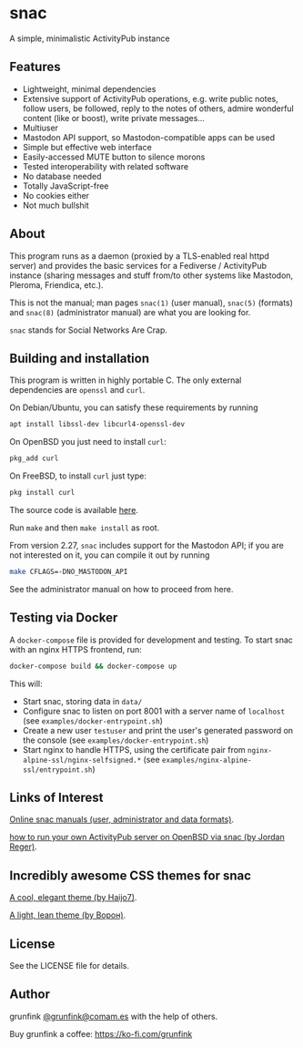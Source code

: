 # snac

A simple, minimalistic ActivityPub instance

## Features

- Lightweight, minimal dependencies
- Extensive support of ActivityPub operations, e.g. write public notes, follow users, be followed, reply to the notes of others, admire wonderful content (like or boost), write private messages...
- Multiuser
- Mastodon API support, so Mastodon-compatible apps can be used
- Simple but effective web interface
- Easily-accessed MUTE button to silence morons
- Tested interoperability with related software
- No database needed
- Totally JavaScript-free
- No cookies either
- Not much bullshit

## About

This program runs as a daemon (proxied by a TLS-enabled real httpd server) and provides the basic services for a Fediverse / ActivityPub instance (sharing messages and stuff from/to other systems like Mastodon, Pleroma, Friendica, etc.).

This is not the manual; man pages `snac(1)` (user manual), `snac(5)` (formats) and `snac(8)` (administrator manual) are what you are looking for.

`snac` stands for Social Networks Are Crap.

## Building and installation

This program is written in highly portable C. The only external dependencies are `openssl` and `curl`.

On Debian/Ubuntu, you can satisfy these requirements by running

```sh
apt install libssl-dev libcurl4-openssl-dev
```

On OpenBSD you just need to install `curl`:

```sh
pkg_add curl
```

On FreeBSD, to install `curl` just type:

```sh
pkg install curl
```

The source code is available [here](https://comam.es/what-is-snac).

Run `make` and then `make install` as root.

From version 2.27, `snac` includes support for the Mastodon API; if you are not interested on it, you can compile it out by running

```sh
make CFLAGS=-DNO_MASTODON_API
```

See the administrator manual on how to proceed from here.

## Testing via Docker

A `docker-compose` file is provided for development and testing. To start snac with an nginx HTTPS frontend, run:

```sh
docker-compose build && docker-compose up
```

This will:

- Start snac, storing data in `data/`
- Configure snac to listen on port 8001 with a server name of `localhost` (see `examples/docker-entrypoint.sh`)
- Create a new user `testuser` and print the user's generated password on the console (see `examples/docker-entrypoint.sh`)
- Start nginx to handle HTTPS, using the certificate pair from `nginx-alpine-ssl/nginx-selfsigned.*` (see `examples/nginx-alpine-ssl/entrypoint.sh`)

## Links of Interest

[Online snac manuals (user, administrator and data formats)](https://comam.es/snac-doc/).

[how to run your own ActivityPub server on OpenBSD via snac (by Jordan Reger)](https://man.sr.ht/~jordanreger/activitypub-server-on-openbsd/).

## Incredibly awesome CSS themes for snac

[A cool, elegant theme (by Haijo7)](https://codeberg.org/Haijo7/snac-custom-css).

[A light, lean theme (by Ворон)](https://codeberg.org/voron/snac-style).

## License

See the LICENSE file for details.

## Author

grunfink [@grunfink@comam.es](https://comam.es/snac/grunfink) with the help of others.

Buy grunfink a coffee: https://ko-fi.com/grunfink
